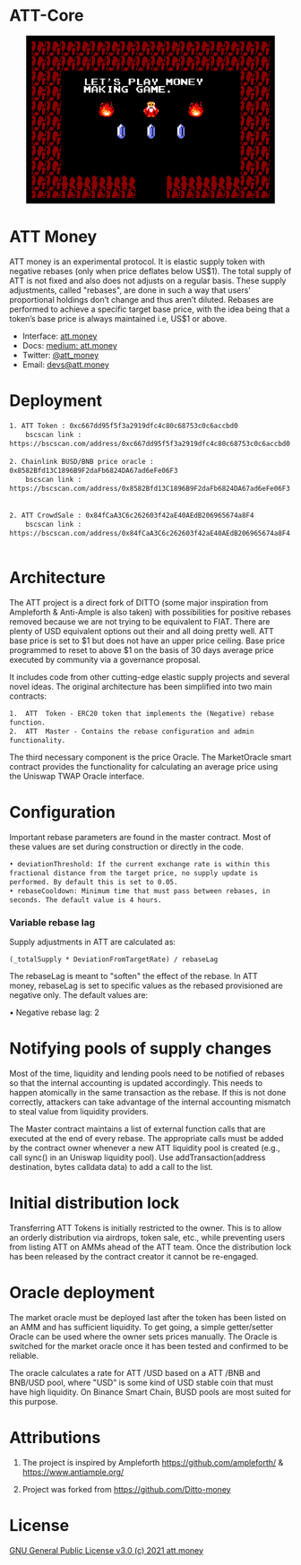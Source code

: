 # ATT-Core

<p align="center">
	<img src="./att_money_game.png" height="300px"/>
</p>

# ATT Money

 ATT  money is an experimental protocol. It is  elastic supply token with negative rebases (only when price deflates below US$1). The total supply of  ATT  is not fixed and also does not adjusts on a regular basis. These supply adjustments, called "rebases", are done in such a way that users’ proportional holdings don’t change and thus aren’t diluted. Rebases are performed to achieve a specific target base price, with the idea being that a token’s base price is always maintained i.e, US$1 or above. 
 
 
- Interface: [att.money](https://att.money/)
- Docs: [medium: att.money](https://medium.com/@attmoney/)
- Twitter: [@att_money](https://twitter.com/att_money)
- Email: [devs@att.money](mailto:devs@att.money)
 
 
# Deployment

```
1. ATT Token : 0xc667dd95f5f3a2919dfc4c80c68753c0c6accbd0
	bscscan link : https://bscscan.com/address/0xc667dd95f5f3a2919dfc4c80c68753c0c6accbd0
	
2. Chainlink BUSD/BNB price oracle : 0x8582Bfd13C1896B9F2daFb6824DA67ad6eFe06F3
	bscscan link : https://bscscan.com/address/0x8582Bfd13C1896B9F2daFb6824DA67ad6eFe06F3


2. ATT CrowdSale : 0x84fCaA3C6c262603f42aE40AEdB206965674a8F4
	bscscan link : https://bscscan.com/address/0x84fCaA3C6c262603f42aE40AEdB206965674a8F4
	
```

# Architecture

The  ATT  project is a direct fork of DITTO (some major inspiration from Ampleforth & Anti-Ample is also taken) with possibilities for positive rebases removed because we are not trying to be equivalent to FIAT. There are plenty of USD equivalent options out their and all doing pretty well. ATT base price is set to $1 but does not have an upper price ceiling. Base price programmed to reset to above $1 on the basis of 30 days average price executed by community via a governance proposal.

It includes code from other cutting-edge elastic supply projects and several novel ideas. The original architecture has been simplified into two main contracts:
    
    1.  ATT  Token - ERC20 token that implements the (Negative) rebase function.
    2.  ATT  Master - Contains the rebase configuration and admin functionality.
    
The third necessary component is the price Oracle. The MarketOracle smart contract provides the functionality for calculating an average price using the Uniswap TWAP Oracle interface.

# Configuration

Important rebase parameters are found in the master contract. Most of these values are set during construction or directly in the code.

    • deviationThreshold: If the current exchange rate is within this fractional distance from the target price, no supply update is performed. By default this is set to 0.05.
    • rebaseCooldown: Minimum time that must pass between rebases, in seconds. The default value is 4 hours.


### Variable rebase lag
Supply adjustments in  ATT  are calculated as:
```
(_totalSupply * DeviationFromTargetRate) / rebaseLag
```

The rebaseLag is meant to "soften" the effect of the rebase. In  ATT  money, rebaseLag is set to specific values as the rebased provisioned are negative only. The default values are:
   
   • Negative rebase lag: 2
    
# Notifying pools of supply changes

Most of the time, liquidity and lending pools need to be notified of rebases so that the internal accounting is updated accordingly. This needs to happen atomically in the same transaction as the rebase. If this is not done correctly, attackers can take advantage of the internal accounting mismatch to steal value from liquidity providers.

The Master contract maintains a list of external function calls that are executed at the end of every rebase. The appropriate calls must be added by the contract owner whenever a new  ATT  liquidity pool is created (e.g., call sync() in an Uniswap liquidity pool). Use addTransaction(address destination, bytes calldata data) to add a call to the list.

# Initial distribution lock

Transferring  ATT Tokens is initially restricted to the owner. This is to allow an orderly distribution via airdrops, token sale, etc., while preventing users from listing  ATT  on AMMs ahead of the  ATT  team. Once the distribution lock has been released by the contract creator it cannot be re-engaged.

# Oracle deployment

The market oracle must be deployed last after the token has been listed on an AMM and has sufficient liquidity. To get going, a simple getter/setter Oracle can be used where the owner sets prices manually. The Oracle is switched for the market oracle once it has been tested and confirmed to be reliable.

The oracle calculates a rate for  ATT /USD based on a  ATT /BNB and BNB/USD pool, where "USD" is some kind of USD stable coin that must have high liquidity. On Binance Smart Chain, BUSD pools are most suited for this purpose.

# Attributions

1. The project is inspired by Ampleforth https://github.com/ampleforth/ & https://www.antiample.org/

2. Project was forked from https://github.com/Ditto-money

# License

[GNU General Public License v3.0 (c) 2021 att.money](./LICENSE)
